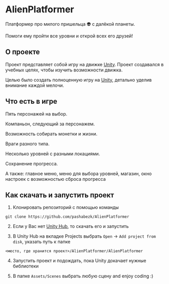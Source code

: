 # AlienPlatformer
Платформер про милого пришельца 👽 с далёкой планеты.

Помоги ему пройти все уровни и открой всех его друзей!

## О проекте
Проект представляет собой игру на движке [Unity](https://unity.com/). Проект создавался в учебных целях, чтобы изучить возможности движка.

Целью было создать полноценную игру на [Unity](https://unity.com/), детально уделив внимание каждой мелочи.

## Что есть в игре

Пять персонажей на выбор.

Компаньон, следующий за персонажем.

Возможность собирать монетки и жизни.

Враги разного типа.

Несколько уровней с разными локациями.

Сохранение прогресса.

А также: главное меню, меню для выбора уровней, магазин, окно настроек с возможностью сброса прогресса

## Как скачать и запустить проект

1. Клонировать репозиторий с помощью команды

`git clone https://github.com/pashabezk/AlienPlatformer`

2. Если у Вас нет [Unity Hub](https://unity.com/ru/download), то скачать его и запустить

3. В Unity Hub на вкладке Projects выбрать `Open` → `Add project from disk`, указать путь к папке

`<место, где хранится проект>/AlienPlatformer/AlienPlatformer`

4. Запустить проект и подождать, пока Unity докачает нужные библиотеки

5. В папке `Assets/Scenes` выбрать любую сцену and enjoy coding :)